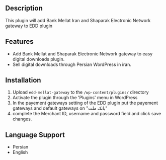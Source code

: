 ## Description
This plugin will add Bank Mellat Iran and Shaparak Electronic Network gateway to EDD plugin

## Features
* Add Bank Mellat and Shaparak Electronic Network gateway to easy digital downloads plugin.
* Sell digital downloads through Persian WordPress in iran.

## Installation
1. Upload `edd-mellat-gateway` to the `/wp-content/plugins/` directory
2. Activate the plugin through the 'Plugins' menu in WordPress
3. In the payement gateways setting of the EDD plugin put the payement gateways and default gateways on "بانک ملت"
4. complete the Merchant ID, username and password field and click save changes.

## Language Support
* Persian
* English
